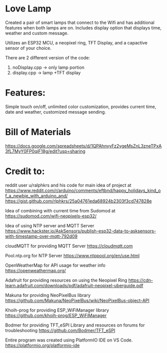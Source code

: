 # Love Lamp
Created a pair of smart lamps that connect to the Wifi and has additional features when both lamps are on. 
Includes display option that displays time, weather and custom message.

Utilizes an ESP32 MCU, a neopixel ring, TFT Display, and a capactive sensor of your choice.

There are 2 different version of the code:
1. noDisplay.cpp -> only lamp portion
2. display.cpp   -> lamp +TFT display

# Features:
Simple touch on/off, unlimited color customization, provides current time, date and weather, customized message sending.

# Bill of Materials
https://docs.google.com/spreadsheets/d/1QPAhnyyFz2ygeMsZnL3zneTPxA3fL7MyY0FP0qiF18g/edit?usp=sharing

# Credit to:
reddit user u/ralphkrs and his code for main idea of project at 
https://www.reddit.com/r/arduino/comments/eftbnd/happy_holidays_kind_of_a_newbie_with_arduino_and/
https://gist.github.com/rlphkrs/25a04761eda68924b2303f3cd747828e

Idea of combining with current time from Sudomod at
https://sudomod.com/wifi-neopixels-esp32/

Idea of using NTP server and MQTT Server
https://www.hackster.io/AskSensors/publish-esp32-data-to-asksensors-with-timestamp-over-mqtt-792d09 

cloudMQTT for providing MQTT Server
https://cloudmqtt.com

Pool.ntp.org for NTP Server
https://www.ntppool.org/en/use.html

OpenWeatherMap for API usage for weather info
https://openweathermap.org/ 

Adafruit for providing resources on using the Neopixel Ring
https://cdn-learn.adafruit.com/downloads/pdf/adafruit-neopixel-uberguide.pdf

Makuna for providing NeoPixelBus library
https://github.com/Makuna/NeoPixelBus/wiki/NeoPixelBus-object-API 

Khoih-prog for providing ESP_WiFiManager library
https://github.com/khoih-prog/ESP_WiFiManager 

Bodmer for providing TFT_eSPI Library and resources on forums for troubleshooting
https://github.com/Bodmer/TFT_eSPI 

Entire program was created using PlatformIO IDE on VS Code. 
https://platformio.org/platformio-ide 
